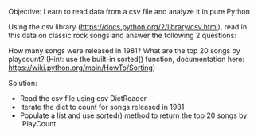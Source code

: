 Objective: Learn to read data from a csv file and analyze it in pure Python

Using the csv library (https://docs.python.org/2/library/csv.html), read in this data on classic rock songs and answer the following 2 questions:

How many songs were released in 1981?
What are the top 20 songs by playcount? (Hint: use the built-in sorted() function, documentation here: https://wiki.python.org/moin/HowTo/Sorting)


Solution:
- Read the csv file using csv DictReader
- Iterate the dict to count for songs released in 1981
- Populate a list and use sorted() method to return the top 20 songs by 'PlayCount'